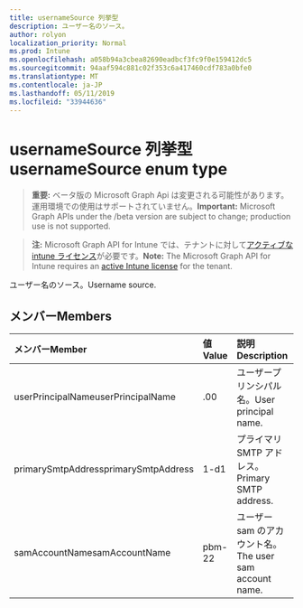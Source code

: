 ```yaml
---
title: usernameSource 列挙型
description: ユーザー名のソース。
author: rolyon
localization_priority: Normal
ms.prod: Intune
ms.openlocfilehash: a058b94a3cbea82690eadbcf3fc9f0e159412dc5
ms.sourcegitcommit: 94aaf594c881c02f353c6a417460cdf783a0bfe0
ms.translationtype: MT
ms.contentlocale: ja-JP
ms.lasthandoff: 05/11/2019
ms.locfileid: "33944636"
---
```

# <a name="usernamesource-enum-type"></a><span data-ttu-id="bde6a-103">usernameSource 列挙型</span><span class="sxs-lookup"><span data-stu-id="bde6a-103">usernameSource enum type</span></span>

> <span data-ttu-id="bde6a-104">**重要:** ベータ版の Microsoft Graph Api は変更される可能性があります。運用環境での使用はサポートされていません。</span><span class="sxs-lookup"><span data-stu-id="bde6a-104">**Important:** Microsoft Graph APIs under the /beta version are subject to change; production use is not supported.</span></span>

> <span data-ttu-id="bde6a-105">**注:** Microsoft Graph API for Intune では、テナントに対して[アクティブな intune ライセンス](https://go.microsoft.com/fwlink/?linkid=839381)が必要です。</span><span class="sxs-lookup"><span data-stu-id="bde6a-105">**Note:** The Microsoft Graph API for Intune requires an [active Intune license](https://go.microsoft.com/fwlink/?linkid=839381) for the tenant.</span></span>

<span data-ttu-id="bde6a-106">ユーザー名のソース。</span><span class="sxs-lookup"><span data-stu-id="bde6a-106">Username source.</span></span>

## <a name="members"></a><span data-ttu-id="bde6a-107">メンバー</span><span class="sxs-lookup"><span data-stu-id="bde6a-107">Members</span></span>
|<span data-ttu-id="bde6a-108">メンバー</span><span class="sxs-lookup"><span data-stu-id="bde6a-108">Member</span></span>|<span data-ttu-id="bde6a-109">値</span><span class="sxs-lookup"><span data-stu-id="bde6a-109">Value</span></span>|<span data-ttu-id="bde6a-110">説明</span><span class="sxs-lookup"><span data-stu-id="bde6a-110">Description</span></span>|
|:---|:---|:---|
|<span data-ttu-id="bde6a-111">userPrincipalName</span><span class="sxs-lookup"><span data-stu-id="bde6a-111">userPrincipalName</span></span>|<span data-ttu-id="bde6a-112">.0</span><span class="sxs-lookup"><span data-stu-id="bde6a-112">0</span></span>|<span data-ttu-id="bde6a-113">ユーザープリンシパル名。</span><span class="sxs-lookup"><span data-stu-id="bde6a-113">User principal name.</span></span>|
|<span data-ttu-id="bde6a-114">primarySmtpAddress</span><span class="sxs-lookup"><span data-stu-id="bde6a-114">primarySmtpAddress</span></span>|<span data-ttu-id="bde6a-115">1-d</span><span class="sxs-lookup"><span data-stu-id="bde6a-115">1</span></span>|<span data-ttu-id="bde6a-116">プライマリ SMTP アドレス。</span><span class="sxs-lookup"><span data-stu-id="bde6a-116">Primary SMTP address.</span></span>|
|<span data-ttu-id="bde6a-117">samAccountName</span><span class="sxs-lookup"><span data-stu-id="bde6a-117">samAccountName</span></span>|<span data-ttu-id="bde6a-118">pbm-2</span><span class="sxs-lookup"><span data-stu-id="bde6a-118">2</span></span>|<span data-ttu-id="bde6a-119">ユーザー sam のアカウント名。</span><span class="sxs-lookup"><span data-stu-id="bde6a-119">The user sam account name.</span></span>|




